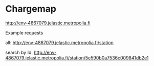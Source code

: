 # Chargemap
http://env-4867079.jelastic.metropolia.fi

Example requests

all:
http://env-4867079.jelastic.metropolia.fi/station

search by Id:
http://env-4867079.jelastic.metropolia.fi/station/5e590b0a7536c009841db2e1
